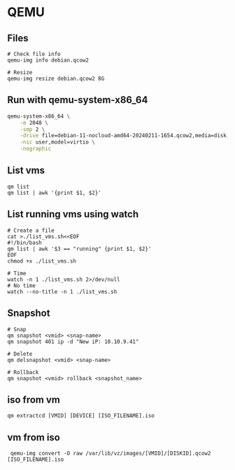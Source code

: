 # QEMU
## Files
```
# Check file info
qemu-img info debian.qcow2

# Resize
qemu-img resize debian.qcow2 8G

```

## Run with qemu-system-x86_64
```sh
qemu-system-x86_64 \
    -m 2048 \
    -smp 2 \
    -drive file=debian-11-nocloud-amd64-20240211-1654.qcow2,media=disk,if=virtio \
    -nic user,model=virtio \
    -nographic
```

## List vms
```
qm list
qm list | awk '{print $1, $2}'
```

## List running vms using watch
```
# Create a file
cat >./list_vms.sh<<EOF
#!/bin/bash
qm list | awk '$3 == "running" {print $1, $2}'
EOF
chmod +x ./list_vms.sh

# Time
watch -n 1 ./list_vms.sh 2>/dev/null
# No time
watch --no-title -n 1 ./list_vms.sh
```

## Snapshot
```
# Snap
qm snapshot <vmid> <snap-name>
qm snapshot 401 ip -d "New iP: 10.10.9.41"

# Delete
qm delsnapshot <vmid> <snap-name>

# Rollback
qm snapshot <vmid> rollback <snapshot_name>
```

## iso from vm
```
qm extractcd [VMID] [DEVICE] [ISO_FILENAME].iso
```

## vm from iso
```
 qemu-img convert -O raw /var/lib/vz/images/[VMID]/[DISKID].qcow2 [ISO_FILENAME].iso
```


